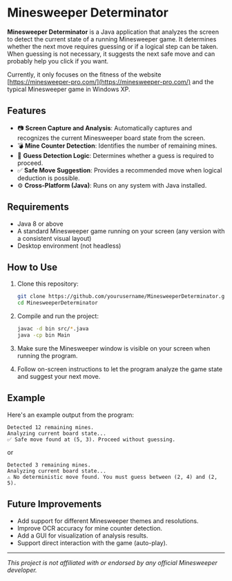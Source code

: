 # Minesweeper Determinator

**Minesweeper Determinator** is a Java application that analyzes the screen to detect the current state of a running Minesweeper game. It determines whether the next move requires guessing or if a logical step can be taken. When guessing is not necessary, it suggests the next safe move and can probably help you click if you want.

Currently, it only focuses on the fitness of the website [https://minesweeper-pro.com/](https://minesweeper-pro.com/) and the typical Minesweeper game in Windows XP.

## Features

- 📷 **Screen Capture and Analysis**: Automatically captures and recognizes the current Minesweeper board state from the screen.
- 💣 **Mine Counter Detection**: Identifies the number of remaining mines.
- 🧠 **Guess Detection Logic**: Determines whether a guess is required to proceed.
- ✅ **Safe Move Suggestion**: Provides a recommended move when logical deduction is possible.
- ⚙️ **Cross-Platform (Java)**: Runs on any system with Java installed.

## Requirements

- Java 8 or above
- A standard Minesweeper game running on your screen (any version with a consistent visual layout)
- Desktop environment (not headless)

## How to Use

1. Clone this repository:
   ```bash
   git clone https://github.com/yourusername/MinesweeperDeterminator.git
   cd MinesweeperDeterminator
   ```

2. Compile and run the project:
   ```bash
   javac -d bin src/*.java
   java -cp bin Main
   ```

3. Make sure the Minesweeper window is visible on your screen when running the program.

4. Follow on-screen instructions to let the program analyze the game state and suggest your next move.

## Example

Here's an example output from the program:

```
Detected 12 remaining mines.
Analyzing current board state...
✅ Safe move found at (5, 3). Proceed without guessing.
```

or

```
Detected 3 remaining mines.
Analyzing current board state...
⚠️ No deterministic move found. You must guess between (2, 4) and (2, 5).
```

## Future Improvements

- Add support for different Minesweeper themes and resolutions.
- Improve OCR accuracy for mine counter detection.
- Add a GUI for visualization of analysis results.
- Support direct interaction with the game (auto-play).

---

*This project is not affiliated with or endorsed by any official Minesweeper developer.*

